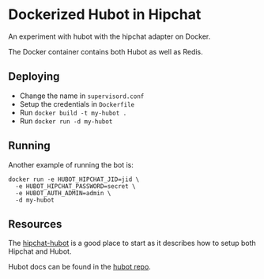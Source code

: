 # Dockerized Hubot in Hipchat

An experiment with hubot with the hipchat adapter on Docker.

The Docker container contains both Hubot as well as Redis.

## Deploying

* Change the name in `supervisord.conf`
* Setup the credentials in `Dockerfile`
* Run `docker build -t my-hubot .`
* Run `docker run -d my-hubot`

## Running

Another example of running the bot is:

    docker run -e HUBOT_HIPCHAT_JID=jid \
      -e HUBOT_HIPCHAT_PASSWORD=secret \
      -e HUBOT_AUTH_ADMIN=admin \
      -d my-hubot

## Resources

The [hipchat-hubot](https://github.com/hipchat/hubot-hipchat) is a good place
to start as it describes how to setup both Hipchat and Hubot.

Hubot docs can be found in the [hubot repo](https://github.com/github/hubot).
